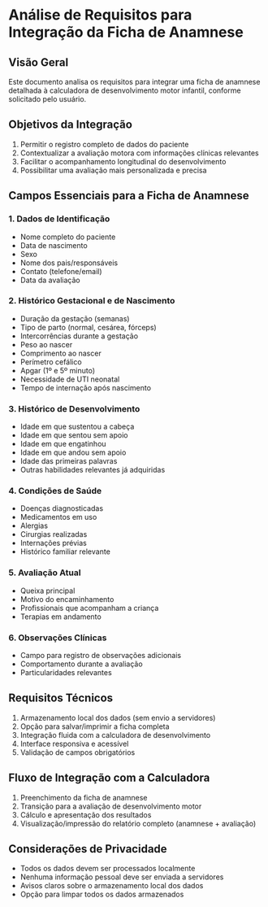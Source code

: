 # Análise de Requisitos para Integração da Ficha de Anamnese

## Visão Geral
Este documento analisa os requisitos para integrar uma ficha de anamnese detalhada à calculadora de desenvolvimento motor infantil, conforme solicitado pelo usuário.

## Objetivos da Integração
1. Permitir o registro completo de dados do paciente
2. Contextualizar a avaliação motora com informações clínicas relevantes
3. Facilitar o acompanhamento longitudinal do desenvolvimento
4. Possibilitar uma avaliação mais personalizada e precisa

## Campos Essenciais para a Ficha de Anamnese

### 1. Dados de Identificação
- Nome completo do paciente
- Data de nascimento
- Sexo
- Nome dos pais/responsáveis
- Contato (telefone/email)
- Data da avaliação

### 2. Histórico Gestacional e de Nascimento
- Duração da gestação (semanas)
- Tipo de parto (normal, cesárea, fórceps)
- Intercorrências durante a gestação
- Peso ao nascer
- Comprimento ao nascer
- Perímetro cefálico
- Apgar (1º e 5º minuto)
- Necessidade de UTI neonatal
- Tempo de internação após nascimento

### 3. Histórico de Desenvolvimento
- Idade em que sustentou a cabeça
- Idade em que sentou sem apoio
- Idade em que engatinhou
- Idade em que andou sem apoio
- Idade das primeiras palavras
- Outras habilidades relevantes já adquiridas

### 4. Condições de Saúde
- Doenças diagnosticadas
- Medicamentos em uso
- Alergias
- Cirurgias realizadas
- Internações prévias
- Histórico familiar relevante

### 5. Avaliação Atual
- Queixa principal
- Motivo do encaminhamento
- Profissionais que acompanham a criança
- Terapias em andamento

### 6. Observações Clínicas
- Campo para registro de observações adicionais
- Comportamento durante a avaliação
- Particularidades relevantes

## Requisitos Técnicos
1. Armazenamento local dos dados (sem envio a servidores)
2. Opção para salvar/imprimir a ficha completa
3. Integração fluida com a calculadora de desenvolvimento
4. Interface responsiva e acessível
5. Validação de campos obrigatórios

## Fluxo de Integração com a Calculadora
1. Preenchimento da ficha de anamnese
2. Transição para a avaliação de desenvolvimento motor
3. Cálculo e apresentação dos resultados
4. Visualização/impressão do relatório completo (anamnese + avaliação)

## Considerações de Privacidade
- Todos os dados devem ser processados localmente
- Nenhuma informação pessoal deve ser enviada a servidores
- Avisos claros sobre o armazenamento local dos dados
- Opção para limpar todos os dados armazenados
